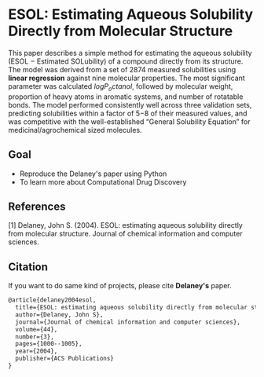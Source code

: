 # ESOL: Estimating Aqueous Solubility Directly from Molecular Structure
This paper describes a simple method for estimating the aqueous solubility (ESOL − Estimated SOLubility) of a compound directly from its structure. The model was derived from a set of 2874 measured solubilities using **linear regression** against nine molecular properties. The most significant parameter was calculated $logP_octanol$, followed by molecular weight, proportion of heavy atoms in aromatic systems, and number of rotatable bonds. The model performed consistently well across three validation sets, predicting solubilities within a factor of 5−8 of their measured values, and was competitive with the well-established “General Solubility Equation” for medicinal/agrochemical sized molecules.

## Goal
- Reproduce the Delaney's paper using Python
- To learn more about Computational Drug Discovery

## References
<a id="1">[1]</a>
Delaney, John S. (2004).
ESOL: estimating aqueous solubility directly from molecular structure.
Journal of chemical information and computer sciences.


## Citation
If you want to do same kind of projects, please cite **Delaney's** paper.
```latex
@article{delaney2004esol,
  title={ESOL: estimating aqueous solubility directly from molecular structure},
  author={Delaney, John S},
  journal={Journal of chemical information and computer sciences},
  volume={44},
  number={3},
  pages={1000--1005},
  year={2004},
  publisher={ACS Publications}
}
```
